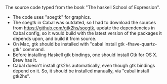 The source code typed from the book "The haskell School of Expression".

- The code uses "soegtk" for graphics.
- The soegtk in Cabal was outdated, so I had to download the sources from https://github.com/gtk2hs/soegtk, 
  update the dependencies in Cabal config, so it would build with the latest version of the packages it depends upon,
  and build it from source.
- On Mac, gtk should be installed with "cabal install gtk -fhave-quartz-gtk" command.
- Before installing Haskell gtk bindings, one should install Gtk for OS X. Brew has it.
- Cabal doesn't install gtk2hs automatically, even though gtk bindings depend on it.
  So, it should be installed manually, via "cabal install gtk2hs".


